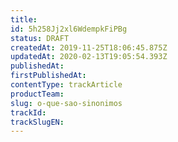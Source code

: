 ```yaml
---
title: 
id: 5h258Jj2xl6WdempkFiPBg
status: DRAFT
createdAt: 2019-11-25T18:06:45.875Z
updatedAt: 2020-02-13T19:05:54.393Z
publishedAt: 
firstPublishedAt: 
contentType: trackArticle
productTeam: 
slug: o-que-sao-sinonimos
trackId: 
trackSlugEN: 
---
```



